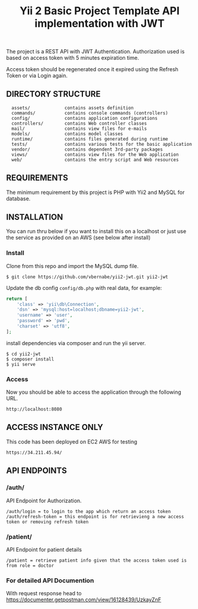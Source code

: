 <p align="center">
    <h1 align="center">Yii 2 Basic Project Template API implementation with JWT</h1>
    <br>
</p>


The project is a REST API with JWT Authentication. Authorization used is based on access token
with 5 minutes expiration time.

Access token should be regenerated once it expired using the Refresh Token or via Login again.

DIRECTORY STRUCTURE
-------------------

      assets/             contains assets definition
      commands/           contains console commands (controllers)
      config/             contains application configurations
      controllers/        contains Web controller classes
      mail/               contains view files for e-mails
      models/             contains model classes
      runtime/            contains files generated during runtime
      tests/              contains various tests for the basic application
      vendor/             contains dependent 3rd-party packages
      views/              contains view files for the Web application
      web/                contains the entry script and Web resources



REQUIREMENTS
------------

The minimum requirement by this project is PHP with Yii2 and MySQL for database.

INSTALLATION
------------

You can run thru below if you want to install this on a localhost or just use the service as provided
on an AWS (see below after install)

### Install 

Clone from this repo and import the MySQL dump file. 

~~~
$ git clone https://github.com/vbernabe/yii2-jwt.git yii2-jwt
~~~

Update the db config `config/db.php` with real data, for example:

```php
return [
    'class' => 'yii\db\Connection',
    'dsn' => 'mysql:host=localhost;dbname=yii2-jwt',
    'username' => 'user',
    'password' => 'pwd',
    'charset' => 'utf8',
];
```

install dependencies via composer and run the yii server.

~~~
$ cd yii2-jwt
$ composer install
$ yii serve
~~~

### Access
Now you should be able to access the application through the following URL.

~~~
http://localhost:8080
~~~

ACCESS INSTANCE ONLY
------------
This code has been deployed on EC2 AWS for testing

~~~
https://34.211.45.94/
~~~

[//]: # ()
[//]: # ()
[//]: # (TESTING)

[//]: # (-------)

[//]: # ()
[//]: # (Tests are located in `tests` directory. They are developed with [Codeception PHP Testing Framework]&#40;http://codeception.com/&#41;.)

[//]: # ()
[//]: # (Tests can be executed by running)

[//]: # ()
[//]: # (```)

[//]: # (vendor/bin/codecept run)

[//]: # (```)

[//]: # ()
[//]: # (The command above will execute unit and functional tests. Unit tests are testing the system components, while functional)

[//]: # (tests are for testing user interaction. )


API ENDPOINTS
-------------

### /auth/
API Endpoint for Authorization.

```
/auth/login = to login to the app which return an access token
/auth/refresh-token = this endpoint is for retrievieng a new access token or removing refresh token
```

### /patient/
API Endpoint for patient details

```
/patient = retrieve patient info given that the access token used is from role = doctor
```

### For detailed API Documention
With request response head to https://documenter.getpostman.com/view/16128439/UzkayZnF
